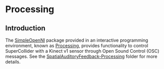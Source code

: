 # Processing
## Introduction
The [SimpleOpenNI](https://github.com/totovr/SimpleOpenNI) package provided in an interactive programming environment, known as [Processing](https://processing.org/), provides functionality to control SuperCollider with a Kinect v1 sensor through Open Sound Control (OSC) messages. See the [SpatialAuditoryFeedback-Processing](https://github.com/emurray2/spatial-auditory-feedback/tree/main/SpatialAuditoryFeedback-Processing) folder for more details.
